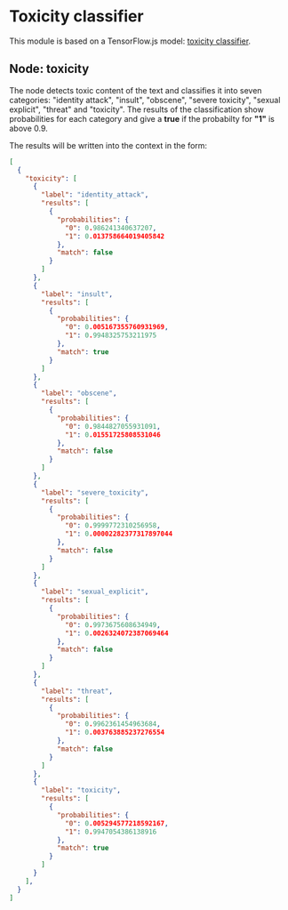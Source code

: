 # Toxicity classifier

This module is based on a TensorFlow.js model: [toxicity classifier](https://github.com/tensorflow/tfjs-models/tree/master/toxicity). 

## Node: toxicity

The node detects toxic content of the text and classifies it into seven categories: "identity attack", "insult", "obscene", "severe toxicity", "sexual explicit", "threat" and "toxicity". 
The results of the classification show probabilities for each category and give a **true** if the probabilty for **"1"** is above 0.9. 

The results will be written into the context in the form:

```json
[
  {
    "toxicity": [
      {
        "label": "identity_attack",
        "results": [
          {
            "probabilities": {
              "0": 0.986241340637207,
              "1": 0.013758664019405842
            },
            "match": false
          }
        ]
      },
      {
        "label": "insult",
        "results": [
          {
            "probabilities": {
              "0": 0.005167355760931969,
              "1": 0.9948325753211975
            },
            "match": true
          }
        ]
      },
      {
        "label": "obscene",
        "results": [
          {
            "probabilities": {
              "0": 0.9844827055931091,
              "1": 0.01551725808531046
            },
            "match": false
          }
        ]
      },
      {
        "label": "severe_toxicity",
        "results": [
          {
            "probabilities": {
              "0": 0.9999772310256958,
              "1": 0.00002282377317897044
            },
            "match": false
          }
        ]
      },
      {
        "label": "sexual_explicit",
        "results": [
          {
            "probabilities": {
              "0": 0.9973675608634949,
              "1": 0.0026324072387069464
            },
            "match": false
          }
        ]
      },
      {
        "label": "threat",
        "results": [
          {
            "probabilities": {
              "0": 0.9962361454963684,
              "1": 0.003763885237276554
            },
            "match": false
          }
        ]
      },
      {
        "label": "toxicity",
        "results": [
          {
            "probabilities": {
              "0": 0.005294577218592167,
              "1": 0.9947054386138916
            },
            "match": true
          }
        ]
      }
    ],
  }
]
```